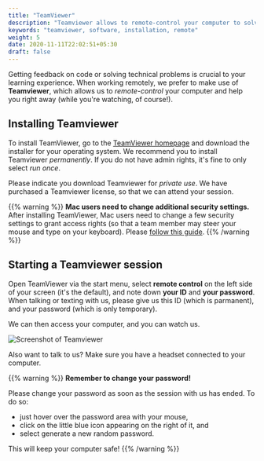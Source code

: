 ```yaml
---
title: "TeamViewer"
description: "Teamviewer allows to remote-control your computer to solve technical issues."
keywords: "teamviewer, software, installation, remote"
weight: 5
date: 2020-11-11T22:02:51+05:30
draft: false
---
```


Getting feedback on code or solving technical problems is crucial to your learning experience.
When working remotely, we prefer to make use of **Teamviewer**,
which allows us to *remote-control* your computer and help you right away (while you're watching, of course!).

## Installing Teamviewer

To install TeamViewer, go to the [TeamViewer homepage](https://www.teamviewer.com/en/download/windows/) and download the installer for your operating system.
We recommend you to install Teamviewer *permanently*. If you do not have admin rights, it's fine to only select *run once*.

Please indicate you download Teamviewer for *private use*. We have purchased a Teamviewer license, so that we can attend your session.

{{% warning %}}
**Mac users need to change additional security settings.**
After installing TeamViewer, Mac users need to change a few security settings to grant access rights (so that a team member may steer your mouse and type on your keyboard). Please [follow this guide](https://community.teamviewer.com/t5/Knowledge-Base/How-to-control-a-Mac-running-macOS-10-14-or-higher/ta-p/44699#toc-hId--1220346050).
{{% /warning %}}

## Starting a Teamviewer session

Open TeamViewer via the start menu, select **remote control** on the left side of your screen (it's the default), and note down **your ID** and **your password**. When talking or texting with us, please give us this ID (which is parmanent),
and your password (which is only temporary).

We can then access your computer, and you can watch us.

![Screenshot of Teamviewer](../teamviewer.png)

Also want to talk to us? Make sure you have a headset connected to your computer.

{{% warning %}}
**Remember to change your password!**

Please change your password as soon as the session with us has ended.
To do so:

- just hover over the password area with your mouse,
- click on the little blue icon appearing on the right of it, and
- select generate a new random password.

This will keep your computer safe!
{{% /warning %}}
